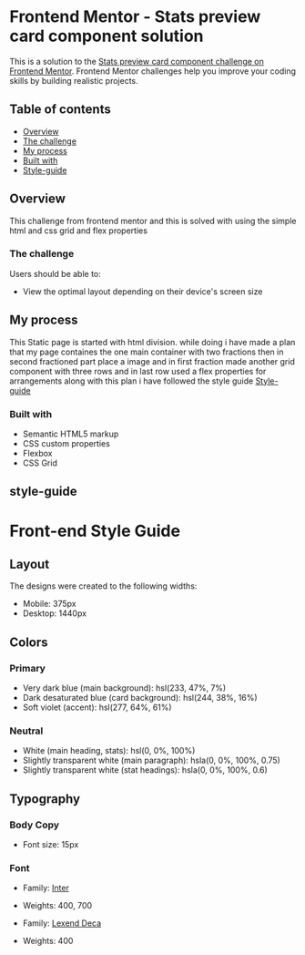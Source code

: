 # Frontend Mentor - Stats preview card component solution

This is a solution to the [Stats preview card component challenge on Frontend Mentor](https://www.frontendmentor.io/challenges/stats-preview-card-component-8JqbgoU62). Frontend Mentor challenges help you improve your coding skills by building realistic projects. 

## Table of contents

- [Overview](#overview)
- [The challenge](#the-challenge)
- [My process](#my-process)
- [Built with](#built-with)
- [Style-guide](#style-guide)


## Overview
This challenge from frontend mentor and this is solved with using the simple html and css grid and flex properties

### The challenge

Users should be able to:

- View the optimal layout depending on their device's screen size

## My process
This Static page is started with html division.
while doing i have made a plan that my page containes the one main container with two fractions
then in second fractioned part place a image and in first fraction made another grid component with three rows
and in last row used a flex properties for arrangements
along with this plan i have followed the style guide [Style-guide](#style-guide)

### Built with

- Semantic HTML5 markup
- CSS custom properties
- Flexbox
- CSS Grid

## style-guide

# Front-end Style Guide

## Layout

The designs were created to the following widths:

- Mobile: 375px
- Desktop: 1440px

## Colors

### Primary

- Very dark blue (main background): hsl(233, 47%, 7%)
- Dark desaturated blue (card background): hsl(244, 38%, 16%)
- Soft violet (accent): hsl(277, 64%, 61%)

### Neutral

- White (main heading, stats): hsl(0, 0%, 100%)
- Slightly transparent white (main paragraph): hsla(0, 0%, 100%, 0.75)
- Slightly transparent white (stat headings): hsla(0, 0%, 100%, 0.6)

## Typography

### Body Copy

- Font size: 15px

### Font

- Family: [Inter](https://fonts.google.com/specimen/Inter)
- Weights: 400, 700

- Family: [Lexend Deca](https://fonts.google.com/specimen/Lexend+Deca)
- Weights: 400
